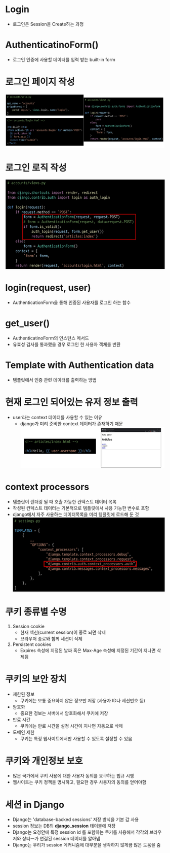 # Login
- 로그인은 Session을 Create하는 과정

# AuthenticatinoForm()
- 로그인 인증에 사용할 데이터를 입력 받는 built-in form

# 로그인 페이지 작성
![alt text](image-74.png)

# 로그인 로직 작성
![alt text](image-75.png)

# login(request, user)
- AuthenticationForm을 통해 인증된 사용자를 로그인 하는 함수

# get_user()
- AuthenticatinoForm의 인스턴스 메서드
- 유효성 검사를 통과했을 경우 로그인 한 사용자 객체를 반환


# Template with Authentication data
- 템플릿에서 인증 관련 데이터를 출력하는 방법

# 현재 로그인 되어있는 유저 정보 출력
- user라는 context 데이터를 사용할 수 있는 이유
    - django가 미리 준비한 context 데이터가 존재하기 때문
![alt text](image-76.png)

# context processors
- 템플릿이 렌더링 될 때 호출 가능한 컨텍스트 데이터 목록
- 작성된 컨텍스트 데이터는 기본적으로 템플릿에서 사용 가능한 변수로 포함
- django에서 자주 사용하는 데이터목록을 미리 템플릿에 로드해 둔 것
![alt text](image-77.png)

# 쿠키 종류별 수명
1. Session cookie
    - 현재 섹션(current session)이 종료 되면 삭제
    - 브라우저 종료와 함께 세션이 삭제
2. Persistent cookies
    - Expires 속성에 지정된 날짜 혹은 Max-Age 속성에 지정된 기간이 지나면 삭제됨

# 쿠키의 보안 장치
- 제한된 정보
    - 쿠키에는 보통 중요하지 않은 정보만 저장 (사용자 ID나 세션번호 등)
- 암호화
    - 중요한 정보는 서버에서 암호화해서 쿠키에 저장
- 만료 시간
    - 쿠키에는 만료 시간을 설정 시간이 지나면 자동으로 삭제
- 도메인 제한
    - 쿠키는 특정 웹사이트에서만 사용할 수 있도록 설정할 수 있음

# 쿠키와 개인정보 보호
- 많은 국가에서 쿠키 사용에 대한 사용자 동의를 요구하는 법규 시행
- 웹사이트는 쿠키 정책을 명시하고, 필요한 경우 사용자의 동의를 얻어야함

# 세션 in Django
- Django는 'database-backed sessions' 저장 방식을 기본 값 사용
- session 정보는 DB의 **django_session** 테이블에 저장
- Django는 요청안에 특정 session id 를 포함하는 쿠키를 사용해서 각각의 브라우저와 상티ㅡ가 연결된 session 데이터를 알아냄
- Django는 우리가 session 메커니즘에 대부분을 생각하지 않게끔 많은 도움을 줌